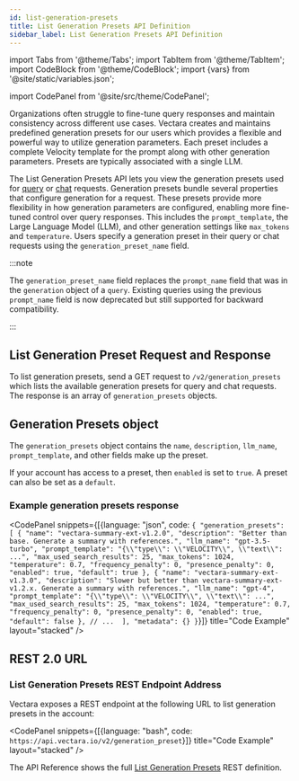 ```yaml
---
id: list-generation-presets
title: List Generation Presets API Definition
sidebar_label: List Generation Presets API Definition
---
```


import Tabs from '@theme/Tabs';
import TabItem from '@theme/TabItem';
import CodeBlock from '@theme/CodeBlock';
import {vars} from '@site/static/variables.json';

import CodePanel from '@site/src/theme/CodePanel';


Organizations often struggle to fine-tune query responses and maintain 
consistency across different use cases. Vectara creates and maintains 
predefined generation presets for our users which provides a flexible and 
powerful way to utilize generation parameters. Each preset includes a 
complete Velocity template for the prompt along with other generation 
parameters. Presets are typically associated with a single LLM.

The List Generation Presets API lets you view the generation presets used for 
[query](/docs/api-reference/search-apis/search) or [chat](/docs/api-reference/chat-apis/create-chat) requests. Generation presets bundle 
several properties that configure generation for a request. These presets 
provide more flexibility in how generation parameters are configured, enabling 
more fine-tuned control over query responses. This includes the `prompt_template`, 
the Large Language Model (LLM), and other generation settings like `max_tokens` 
and `temperature`. Users specify a generation preset in their query or chat 
requests using the `generation_preset_name` field.



:::note

The `generation_preset_name` field replaces the `prompt_name` field that was in the 
`generation` object of a `query`. Existing queries using the previous 
`prompt_name` field is now deprecated but still supported for backward 
compatibility. 

:::

## List Generation Preset Request and Response

To list generation presets, send a GET request to `/v2/generation_presets` which 
lists the available generation presets for query and chat requests. The 
response is an array of `generation_presets` objects.

## Generation Presets object

The `generation_presets` object contains the `name`, `description`, `llm_name`, 
`prompt_template`, and other fields make up the preset.

If your account has access to a preset, then `enabled` is set to `true`. A preset 
can also be set as a `default`.

### Example generation presets response

<CodePanel snippets={[{language: "json", code: `{
  "generation_presets": [
    {
      "name": "vectara-summary-ext-v1.2.0",
      "description": "Better than base. Generate a summary with references.",
      "llm_name": "gpt-3.5-turbo",
      "prompt_template": "{\\"type\\": \\"VELOCITY\\", \\"text\\": ...",
      "max_used_search_results": 25,
      "max_tokens": 1024,
      "temperature": 0.7,
      "frequency_penalty": 0,
      "presence_penalty": 0,
      "enabled": true,
      "default": true
    },
    {
      "name": "vectara-summary-ext-v1.3.0",
      "description": "Slower but better than vectara-summary-ext-v1.2.x. Generate a summary with references.",
      "llm_name": "gpt-4",
      "prompt_template": "{\\"type\\": \\"VELOCITY\\", \\"text\\": ...",
      "max_used_search_results": 25,
      "max_tokens": 1024,
      "temperature": 0.7,
      "frequency_penalty": 0,
      "presence_penalty": 0,
      "enabled": true,
      "default": false
    },
    // ... 
  ],
  "metadata": {}
}`}]} title="Code Example" layout="stacked" />

## REST 2.0 URL

### List Generation Presets REST Endpoint Address

Vectara exposes a REST endpoint at the following URL to list generation 
presets in the account:

<CodePanel snippets={[{language: "bash", code: `https://api.vectara.io/v2/generation_preset`}]} title="Code Example" layout="stacked" />

The API Reference shows the full [List Generation Presets](/docs/rest-api/list-generation-presets) REST definition.
